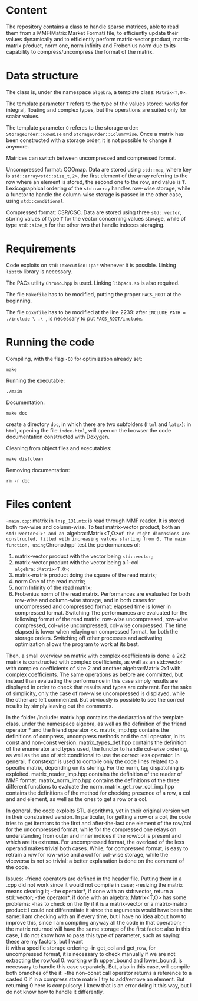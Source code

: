 # Content
The repository contains a class to handle sparse matrices, able to read them from a MMF(Matrix Market Format) file, to efficiently update their values dynamically and to efficiently perform matrix-vector product, matrix-matrix product, norm one, norm infinity and Frobenius norm due to its capability to compress/uncompress the format of the matrix.

# Data structure
The class is, under the namespace `algebra`, a template class: `Matrix<T,O>`.

The template parameter `T` refers to the type of the values stored: works for integral, floating and complex types, but the operations are suited only for scalar values.

The template parameter `O` referes to the storage order: `StorageOrder::RowWise` and `StorageOrder::ColumnWise`. Once a matrix has been constructed with a storage order, it is not possible to change it anymore.

Matrices can switch between uncompressed and compressed format.

Uncompressed format: COOmap. Data are stored using `std::map`, where key is `std::array<std::size_t,2>`, the first element of the array referring to the row where an element is stored, the second one to the row, and value is `T`. Lexicographical ordering of the `std::array` handles row-wise storage, while a functor to handle the column-wise storage is passed in the other case, using `std::conditional`.

Compressed format: CSR/CSC. Data are stored using three `std::vector`, storing values of type `T` for the vector concerning values storage, while of type `std::size_t` for the other two that handle indeces storaging.

# Requirements 
Code exploits on `std::execution::par` whenever it is possible. Linking `libttb` library is necessary.

The PACs utility `Chrono.hpp` is used. Linking `libpacs.so` is also required.

The file `Makefile` has to be modified, putting the proper `PACS_ROOT` at the beginning.

The file `Doxyfile` has to be modified at the line 2239: after `INCLUDE_PATH = ./include \ .\ `, is necessary to put `PACS_ROOT/include`.

# Running the code

Compiling, with the flag `-O3` for optimization already set:
~~~
make
~~~

Running the executable:
~~~
./main
~~~

Documentation: 
~~~
make doc
~~~
create a directory `doc`, in which there are two subfolders (`html` and `latex`): in `html`, opening the file `index.html`, will open on the browser the code documentation constructed with Doxygen.

Cleaning from object files and executables:
~~~
make distclean
~~~

Removing documentation:
~~~
rm -r doc
~~~

# Files content
-`main.cpp`: matrix in `lnsp_131.mtx` is read through MMF reader. It is stored both row-wise and column-wise. To test matrix-vector product, both an `std::vector<T>' and an `algebra::Matrix<T,O>` of the right dimensions are constructed, filled with increasing values starting from 0.
The main function, using `Chrono.hpp' test the perdormances of:
1. matrix-vector product with the vector being `std::vector`;
2. matrix-vector product with the vector being a 1-col `algebra::Matrix<T,O>`;
3. matrix-matrix product doing the square of the read matrix;
4. norm One of the read matrix;
5. norm Infinity of the read matrix;
6. Frobenius norm of the read matrix.
Performances are evaluated for both row-wise and column-wise storage, and in both cases for uncompressed and compressed format: elapsed time is lower in compressed format.
Switching
The performances are evaluated for the following format of the read matrix: row-wise uncompressed, row-wise compressed, col-wise uncompressed, col-wise compressed. The time elapsed is lower when relaying on compressed format, for both the storage orders.
Switching off other processes and activating optimization allows the program to work at its best. 

Then, a small overview on matrix with complex coefficients is done: a 2x2 matrix is constructed with complex coefficients, as well as an std::vector with complex coefficients of size 2 and another algebra::Matrix 2x1 with complex coefficients.
The same operations as before are committed, but instead than evaluating the performance in this case simply results are displayed in order to check that results and types are coherent.
For the sake of simplicity, only the case of row-wise uncompressed is displayed, while the other are left commented. But obviously is possible to see the correct results by simply leaving out the comments.

In the folder /include:
matrix.hpp contains the declaration of the template class, under the namespace algebra, as well as the definition of the friend operator * and the friend operator <<.
matrix_imp.hpp contains the definitions of compress, uncompress methods and the call operator, in its const and non-const version.
matrix_types_def.hpp contains the definition of the enumerator and types used, the functor to handle col-wise ordering, as well as the use of std::conditional to use the correct less operator.
					In general, if constexpr is used to compile only the code lines related to a specific matrix, depending on its storing.
					For the norm, tag dispatching is exploited.
matrix_reader_imp.hpp contains the definition of the reader of MMF format.
matrix_norm_imp.hpp contains the definitions of the three different functions to evaluate the norm.
matrix_get_row_col_imp.hpp contains the definitions of the method for checking presence of a row, a col and and element, as well as the ones to get a row or a col.

In general, the code exploits STL algorithms, yet in their original version yet in their constrained version.
In particular, for getting a row or a col, the code tries to get iterators to the first and after-the-last one element of the row/col for the uncompressed format, while for the compressed one relays on understanding from outer and inner indices if the row/col is present and which are its extrema. 
For uncompressed format, the overload of the less operand makes trivial both cases.
While, for compressed format, is easy to retrain a row for row-wise and a col for col-wise storage, while the viceversa is not so trivial: a better explanation is done on the comment of the code.

Issues:
-friend operators are defined in the header file. Putting them in a .cpp did not work since it would not compile in case;
-resizing the matrix means clearing it;
-the operator*, if done with an std::vector, return a std::vector;
-the operator*, if done with an algebra::Matrix<T,O> has some problems:
			-has to check on the fly if it is a matrix-vector or a matrix-matrix product: I could not differentiate it since the arguments would have been the same: I am checking with an if every 				  time, but I have no idea about how to improve this, since I am compiling anyway all the code in that operation;
			-the matrix returned will have the same storage of the first factor: also in this case, I do not know how to pass this type of parameter, such as saying: these are my factors, but I want 				
			 it with a specific storage ordering
-in get_col and get_row, for uncompressed format, it is necessary to check manually if we are not extracting the row/col 0: working with upper_bound and lower_bound, is necessary to handle this case separately. But, also in this case, will compile both branches of the if.
-the non-const call operator returns a reference to a casted 0 if in a compress state matrix I try to add/remove an element. But returning 0 here is compulsory: I know that is an error doing it this way, but I do not know how to handle it differently.
